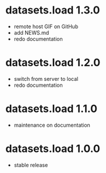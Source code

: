 datasets.load 1.3.0
=======================

* remote host GIF on GitHub
* add NEWS.md
* redo documentation


datasets.load 1.2.0
=======================

* switch from server to local
* redo documentation


datasets.load 1.1.0
=======================

* maintenance on documentation


datasets.load 1.0.0
=======================

* stable release

